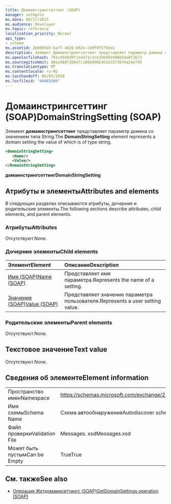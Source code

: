 ```yaml
---
title: Домаинстрингсеттинг (SOAP)
manager: sethgros
ms.date: 09/17/2015
ms.audience: Developer
ms.topic: reference
localization_priority: Normal
api_type:
- schema
ms.assetid: 268805b5-baf7-4826-b92e-cb9f9f5792ea
description: Элемент Домаинстрингсеттинг представляет параметр домена со значением типа String.
ms.openlocfilehash: 791c4598d9f1ed471c3ce3b6083498b5da0f2b72
ms.sourcegitcommit: 88ec988f2bb67c1866d06b361615f3674a24e795
ms.translationtype: MT
ms.contentlocale: ru-RU
ms.lasthandoff: 06/03/2020
ms.locfileid: "44463589"
---
```

# <a name="domainstringsetting-soap"></a><span data-ttu-id="2a68d-103">Домаинстрингсеттинг (SOAP)</span><span class="sxs-lookup"><span data-stu-id="2a68d-103">DomainStringSetting (SOAP)</span></span>

<span data-ttu-id="2a68d-104">Элемент **домаинстрингсеттинг** представляет параметр домена со значением типа String.</span><span class="sxs-lookup"><span data-stu-id="2a68d-104">The **DomainStringSetting** element represents a domain setting the value of which is of type string.</span></span> 
  
```XML
<DomainStringSetting>
   <Name/>
   <Value/>
</DomainStringSetting>
```

 <span data-ttu-id="2a68d-105">**домаинстрингсеттинг**</span><span class="sxs-lookup"><span data-stu-id="2a68d-105">**DomainStringSetting**</span></span>
## <a name="attributes-and-elements"></a><span data-ttu-id="2a68d-106">Атрибуты и элементы</span><span class="sxs-lookup"><span data-stu-id="2a68d-106">Attributes and elements</span></span>

<span data-ttu-id="2a68d-107">В следующих разделах описываются атрибуты, дочерние и родительские элементы.</span><span class="sxs-lookup"><span data-stu-id="2a68d-107">The following sections describe attributes, child elements, and parent elements.</span></span>
  
### <a name="attributes"></a><span data-ttu-id="2a68d-108">Атрибуты</span><span class="sxs-lookup"><span data-stu-id="2a68d-108">Attributes</span></span>

<span data-ttu-id="2a68d-109">Отсутствуют.</span><span class="sxs-lookup"><span data-stu-id="2a68d-109">None.</span></span>
  
### <a name="child-elements"></a><span data-ttu-id="2a68d-110">Дочерние элементы</span><span class="sxs-lookup"><span data-stu-id="2a68d-110">Child elements</span></span>

|<span data-ttu-id="2a68d-111">**Элемент**</span><span class="sxs-lookup"><span data-stu-id="2a68d-111">**Element**</span></span>|<span data-ttu-id="2a68d-112">**Описание**</span><span class="sxs-lookup"><span data-stu-id="2a68d-112">**Description**</span></span>|
|:-----|:-----|
|[<span data-ttu-id="2a68d-113">Имя (SOAP)</span><span class="sxs-lookup"><span data-stu-id="2a68d-113">Name (SOAP)</span></span>](name-soap.md) <br/> |<span data-ttu-id="2a68d-114">Представляет имя параметра.</span><span class="sxs-lookup"><span data-stu-id="2a68d-114">Represents the name of a setting.</span></span>  <br/> |
|[<span data-ttu-id="2a68d-115">Значение (SOAP)</span><span class="sxs-lookup"><span data-stu-id="2a68d-115">Value (SOAP)</span></span>](value-soap.md) <br/> |<span data-ttu-id="2a68d-116">Представляет значение параметра пользователя.</span><span class="sxs-lookup"><span data-stu-id="2a68d-116">Represents a user setting value.</span></span>  <br/> |
   
### <a name="parent-elements"></a><span data-ttu-id="2a68d-117">Родительские элементы</span><span class="sxs-lookup"><span data-stu-id="2a68d-117">Parent elements</span></span>

<span data-ttu-id="2a68d-118">Отсутствуют.</span><span class="sxs-lookup"><span data-stu-id="2a68d-118">None.</span></span>
  
## <a name="text-value"></a><span data-ttu-id="2a68d-119">Текстовое значение</span><span class="sxs-lookup"><span data-stu-id="2a68d-119">Text value</span></span>

<span data-ttu-id="2a68d-120">Отсутствуют.</span><span class="sxs-lookup"><span data-stu-id="2a68d-120">None.</span></span>
  
## <a name="element-information"></a><span data-ttu-id="2a68d-121">Сведения об элементе</span><span class="sxs-lookup"><span data-stu-id="2a68d-121">Element information</span></span>

|||
|:-----|:-----|
|<span data-ttu-id="2a68d-122">Пространство имен</span><span class="sxs-lookup"><span data-stu-id="2a68d-122">Namespace</span></span>  <br/> |https://schemas.microsoft.com/exchange/2010/Autodiscover  <br/> |
|<span data-ttu-id="2a68d-123">Имя схемы</span><span class="sxs-lookup"><span data-stu-id="2a68d-123">Schema Name</span></span>  <br/> |<span data-ttu-id="2a68d-124">Схема автообнаружения</span><span class="sxs-lookup"><span data-stu-id="2a68d-124">Autodiscover schema</span></span>  <br/> |
|<span data-ttu-id="2a68d-125">Файл проверки</span><span class="sxs-lookup"><span data-stu-id="2a68d-125">Validation File</span></span>  <br/> |<span data-ttu-id="2a68d-126">Messages. xsd</span><span class="sxs-lookup"><span data-stu-id="2a68d-126">Messages.xsd</span></span>  <br/> |
|<span data-ttu-id="2a68d-127">Может быть пустым</span><span class="sxs-lookup"><span data-stu-id="2a68d-127">Can be Empty</span></span>  <br/> |<span data-ttu-id="2a68d-128">True</span><span class="sxs-lookup"><span data-stu-id="2a68d-128">True</span></span>  <br/> |
   
## <a name="see-also"></a><span data-ttu-id="2a68d-129">См. также</span><span class="sxs-lookup"><span data-stu-id="2a68d-129">See also</span></span>

- [<span data-ttu-id="2a68d-130">Операция Жетдомаинсеттингс (SOAP)</span><span class="sxs-lookup"><span data-stu-id="2a68d-130">GetDomainSettings operation (SOAP)</span></span>](getdomainsettings-operation-soap.md)

